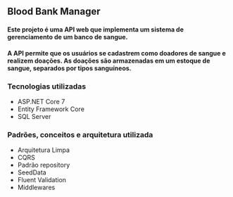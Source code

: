 ## Blood Bank Manager 

#### Este projeto é uma API web que implementa um sistema de gerenciamento de um banco de sangue.
#### A API permite que os usuários se cadastrem como doadores de sangue e realizem doações. As doações são armazenadas em um estoque de sangue, separados por tipos sanguíneos.

### Tecnologias utilizadas 

- ASP.NET Core 7
- Entity Framework Core
- SQL Server

### Padrões, conceitos e arquitetura utilizada 

- Arquitetura Limpa  
- CQRS
- Padrão repository
- SeedData
- Fluent Validation
- Middlewares



  
